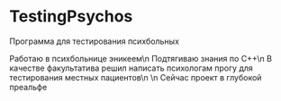 # TestingPsychos
 Программа для тестирования психбольных

Работаю в психбольнице эникеем\n
Подтягиваю знания по С++\n
В качестве факультатива решил написать психологам прогу для тестирования местных пациентов\n
\n
Сейчас проект в глубокой преальфе
